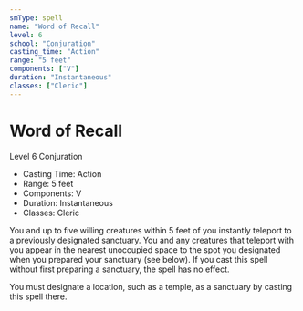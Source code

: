 ```yaml
---
smType: spell
name: "Word of Recall"
level: 6
school: "Conjuration"
casting_time: "Action"
range: "5 feet"
components: ["V"]
duration: "Instantaneous"
classes: ["Cleric"]
---
```


# Word of Recall
Level 6 Conjuration

- Casting Time: Action
- Range: 5 feet
- Components: V
- Duration: Instantaneous
- Classes: Cleric

You and up to five willing creatures within 5 feet of you instantly teleport to a previously designated sanctuary. You and any creatures that teleport with you appear in the nearest unoccupied space to the spot you designated when you prepared your sanctuary (see below). If you cast this spell without first preparing a sanctuary, the spell has no effect.

You must designate a location, such as a temple, as a sanctuary by casting this spell there.
